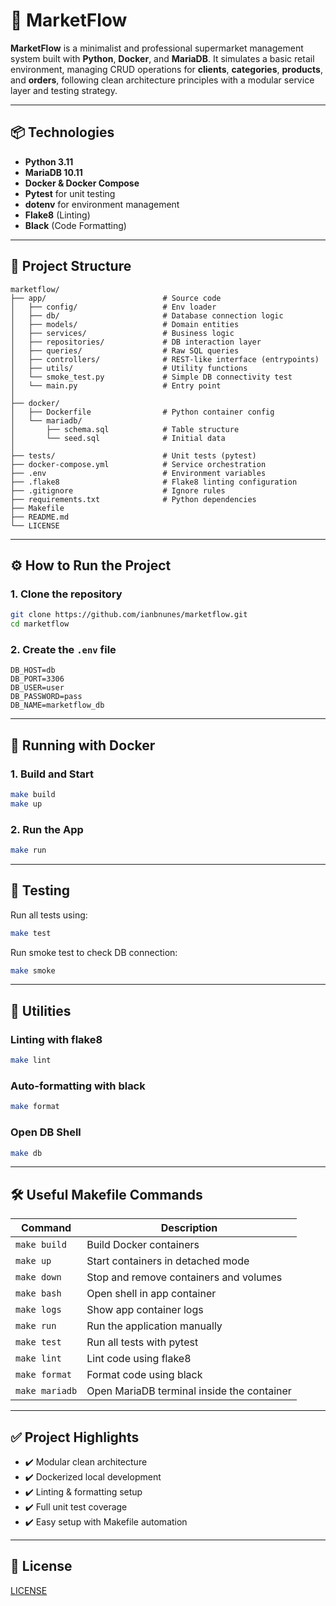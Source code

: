# 🛒 MarketFlow

**MarketFlow** is a minimalist and professional supermarket management system built with **Python**, **Docker**, and **MariaDB**. It simulates a basic retail environment, managing CRUD operations for **clients**, **categories**, **products**, and **orders**, following clean architecture principles with a modular service layer and testing strategy.

---

## 📦 Technologies

- **Python 3.11**
- **MariaDB 10.11**
- **Docker & Docker Compose**
- **Pytest** for unit testing
- **dotenv** for environment management
- **Flake8** (Linting)
- **Black** (Code Formatting)

---

## 📁 Project Structure

```
marketflow/
├── app/                          # Source code
│   ├── config/                   # Env loader
│   ├── db/                       # Database connection logic
│   ├── models/                   # Domain entities
│   ├── services/                 # Business logic
│   ├── repositories/             # DB interaction layer
│   ├── queries/                  # Raw SQL queries
│   ├── controllers/              # REST-like interface (entrypoints)
│   ├── utils/                    # Utility functions
│   └── smoke_test.py             # Simple DB connectivity test
│   └── main.py                   # Entry point
│
├── docker/
│   ├── Dockerfile                # Python container config
│   └── mariadb/
│       ├── schema.sql            # Table structure
│       └── seed.sql              # Initial data
│
├── tests/                        # Unit tests (pytest)
├── docker-compose.yml            # Service orchestration
├── .env                          # Environment variables
├── .flake8                       # Flake8 linting configuration
├── .gitignore                    # Ignore rules
├── requirements.txt              # Python dependencies
├── Makefile
├── README.md
└── LICENSE

```

---

## ⚙️ How to Run the Project

### 1. Clone the repository

```bash
git clone https://github.com/ianbnunes/marketflow.git
cd marketflow
```

### 2. Create the `.env` file

```dotenv
DB_HOST=db
DB_PORT=3306
DB_USER=user
DB_PASSWORD=pass
DB_NAME=marketflow_db
```

---

## 🐳 Running with Docker

### 1. Build and Start

```bash
make build
make up
```

### 2. Run the App

```bash
make run
```

---

## 🧪 Testing

Run all tests using:

```bash
make test
```

Run smoke test to check DB connection:

```bash
make smoke
```

---

## 🧰 Utilities

### Linting with flake8

```bash
make lint
```

### Auto-formatting with black

```bash
make format
```

### Open DB Shell

```bash
make db
```

---

## 🛠️ Useful Makefile Commands

| Command        | Description                                |
| -------------- | ------------------------------------------ |
| `make build`   | Build Docker containers                    |
| `make up`      | Start containers in detached mode          |
| `make down`    | Stop and remove containers and volumes     |
| `make bash`    | Open shell in app container                |
| `make logs`    | Show app container logs                    |
| `make run`     | Run the application manually               |
| `make test`    | Run all tests with pytest                  |
| `make lint`    | Lint code using flake8                     |
| `make format`  | Format code using black                    |
| `make mariadb` | Open MariaDB terminal inside the container |

---

## ✅ Project Highlights

- ✔️ Modular clean architecture
- ✔️ Dockerized local development
- ✔️ Linting & formatting setup
- ✔️ Full unit test coverage
- ✔️ Easy setup with Makefile automation

---

## 📝 License

[LICENSE](LICENSE)
